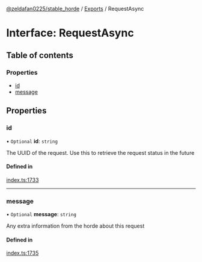 [@zeldafan0225/stable_horde](../README.md) / [Exports](../modules.md) / RequestAsync

# Interface: RequestAsync

## Table of contents

### Properties

- [id](RequestAsync.md#id)
- [message](RequestAsync.md#message)

## Properties

### id

• `Optional` **id**: `string`

The UUID of the request. Use this to retrieve the request status in the future

#### Defined in

[index.ts:1733](https://github.com/ZeldaFan0225/stable_horde/blob/6d32b90/index.ts#L1733)

___

### message

• `Optional` **message**: `string`

Any extra information from the horde about this request

#### Defined in

[index.ts:1735](https://github.com/ZeldaFan0225/stable_horde/blob/6d32b90/index.ts#L1735)
